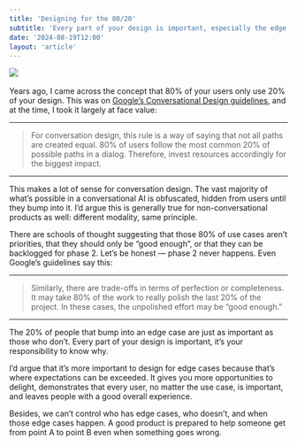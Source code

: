 ```yaml
---
title: 'Designing for the 80/20'
subtitle: 'Every part of your design is important, especially the edge cases.'
date: '2024-08-19T12:00'
layout: 'article'
---
```


![](./hero.jpg)

Years ago, I came across the concept that 80% of your users only use 20% of your design. This was on [Google’s Conversational Design guidelines](https://developers.google.com/assistant/conversation-design/design-for-the-long-tail), and at the time, I took it largely at face value:

---

> For conversation design, this rule is a way of saying that not all paths are created equal. 80% of users follow the most common 20% of possible paths in a dialog. Therefore, invest resources accordingly for the biggest impact.

---

This makes a lot of sense for conversation design. The vast majority of what’s possible in a conversational AI is obfuscated, hidden from users until they bump into it. I’d argue this is generally true for non-conversational products as well: different modality, same principle.

<Illustration>
    <template v-slot:image>

![](./one.png)

</template>
    <template v-slot:subtext>Illustration from Google’s conversational design guidelines</template>
</Illustration>

There are schools of thought suggesting that those 80% of use cases aren’t priorities, that they should only be “good enough”, or that they can be backlogged for phase 2. Let’s be honest — phase 2 never happens. Even Google’s guidelines say this:

---

> Similarly, there are trade-offs in terms of perfection or completeness. It may take 80% of the work to really polish the last 20% of the project. In these cases, the unpolished effort may be “good enough.”

---

The 20% of people that bump into an edge case are just as important as those who don’t. Every part of your design is important, it’s your responsibility to know why.

I’d argue that it’s more important to design for edge cases because that’s where expectations can be exceeded. It gives you more opportunities to delight, demonstrates that every user, no matter the use case, is important, and leaves people with a good overall experience.

Besides, we can’t control who has edge cases, who doesn’t, and when those edge cases happen. A good product is prepared to help someone get from point A to point B even when something goes wrong.

